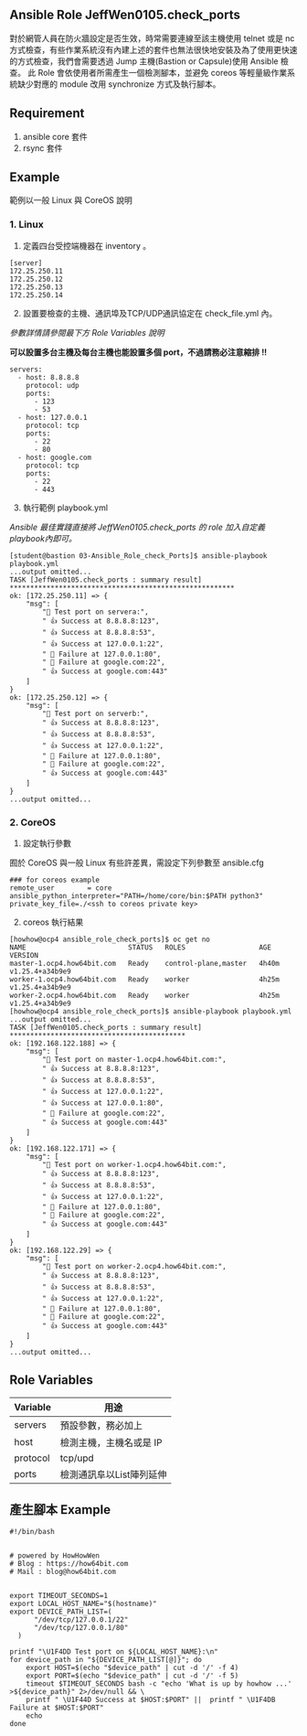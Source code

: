 ## Ansible Role JeffWen0105.check_ports

對於網管人員在防火牆設定是否生效，時常需要連線至該主機使用 telnet 或是 nc 方式檢查，有些作業系統沒有內建上述的套件也無法很快地安裝及為了使用更快速的方式檢查，我們會需要透過 Jump 主機(Bastion or Capsule)使用 Ansible 檢查。
此 Role 會依使用者所需產生一個檢測腳本，並避免 coreos 等輕量級作業系統缺少對應的 module 改用 synchronize 方式及執行腳本。

## Requirement

1. ansible core 套件
2. rsync 套件




## Example

範例以一般 Linux 與 CoreOS 說明

### 1. Linux

1. 定義四台受控端機器在 inventory 。

```
[server]
172.25.250.11
172.25.250.12
172.25.250.13
172.25.250.14
```

2. 設置要檢查的主機、通訊埠及TCP/UDP通訊協定在 check_file.yml 內。

*參數詳情請參閱最下方 Role Variables 說明*

**可以設置多台主機及每台主機也能設置多個 port，不過請務必注意縮排 !!** 

```
servers:
  - host: 8.8.8.8
    protocol: udp
    ports:
      - 123
      - 53
  - host: 127.0.0.1
    protocol: tcp
    ports:
      - 22
      - 80
  - host: google.com
    protocol: tcp
    ports:
      - 22
      - 443
```

3. 執行範例 playbook.yml 

*Ansible 最佳實踐直接將 JeffWen0105.check_ports 的 role 加入自定義 playbook內即可。*

```
[student@bastion 03-Ansible_Role_check_Ports]$ ansible-playbook playbook.yml
...output omitted...
TASK [JeffWen0105.check_ports : summary result] *******************************************************
ok: [172.25.250.11] => {
    "msg": [
        "📝 Test port on servera:",
        " 👍 Success at 8.8.8.8:123",
        " 👍 Success at 8.8.8.8:53",
        " 👍 Success at 127.0.0.1:22",
        " 📛 Failure at 127.0.0.1:80",
        " 📛 Failure at google.com:22",
        " 👍 Success at google.com:443"
    ]
}
ok: [172.25.250.12] => {
    "msg": [
        "📝 Test port on serverb:",
        " 👍 Success at 8.8.8.8:123",
        " 👍 Success at 8.8.8.8:53",
        " 👍 Success at 127.0.0.1:22",
        " 📛 Failure at 127.0.0.1:80",
        " 📛 Failure at google.com:22",
        " 👍 Success at google.com:443"
    ]
}
...output omitted...
```

### 2. CoreOS

1. 設定執行參數

囿於 CoreOS 與一般 Linux 有些許差異，需設定下列參數至 ansible.cfg

```
### for coreos example
remote_user        = core
ansible_python_interpreter="PATH=/home/core/bin:$PATH python3"
private_key_file=./<ssh to coreos private key>
```

2. coreos 執行結果

```
[howhow@ocp4 ansible_role_check_ports]$ oc get no
NAME                         STATUS   ROLES                  AGE     VERSION
master-1.ocp4.how64bit.com   Ready    control-plane,master   4h40m   v1.25.4+a34b9e9
worker-1.ocp4.how64bit.com   Ready    worker                 4h25m   v1.25.4+a34b9e9
worker-2.ocp4.how64bit.com   Ready    worker                 4h25m   v1.25.4+a34b9e9
[howhow@ocp4 ansible_role_check_ports]$ ansible-playbook playbook.yml 
...output omitted...
TASK [JeffWen0105.check_ports : summary result] *******************************************
ok: [192.168.122.188] => {
    "msg": [
        "📝 Test port on master-1.ocp4.how64bit.com:",
        " 👍 Success at 8.8.8.8:123",
        " 👍 Success at 8.8.8.8:53",
        " 👍 Success at 127.0.0.1:22",
        " 👍 Success at 127.0.0.1:80",
        " 📛 Failure at google.com:22",
        " 👍 Success at google.com:443"
    ]
}
ok: [192.168.122.171] => {
    "msg": [
        "📝 Test port on worker-1.ocp4.how64bit.com:",
        " 👍 Success at 8.8.8.8:123",
        " 👍 Success at 8.8.8.8:53",
        " 👍 Success at 127.0.0.1:22",
        " 📛 Failure at 127.0.0.1:80",
        " 📛 Failure at google.com:22",
        " 👍 Success at google.com:443"
    ]
}
ok: [192.168.122.29] => {
    "msg": [
        "📝 Test port on worker-2.ocp4.how64bit.com:",
        " 👍 Success at 8.8.8.8:123",
        " 👍 Success at 8.8.8.8:53",
        " 👍 Success at 127.0.0.1:22",
        " 📛 Failure at 127.0.0.1:80",
        " 📛 Failure at google.com:22",
        " 👍 Success at google.com:443"
    ]
}
...output omitted...
```


## Role Variables


| Variable | 用途                     |
| -------- | ------------------------|
| servers  | 預設參數，務必加上        |
| host     | 檢測主機，主機名或是 IP   | 
| protocol | tcp/upd                 |
| ports    | 檢測通訊阜以List陣列延伸  |


## 產生腳本 Example

```
#!/bin/bash


# powered by HowHowWen
# Blog : https://how64bit.com
# Mail : blog@how64bit.com


export TIMEOUT_SECONDS=1
export LOCAL_HOST_NAME="$(hostname)"
export DEVICE_PATH_LIST=(
      "/dev/tcp/127.0.0.1/22"
      "/dev/tcp/127.0.0.1/80"
  )

printf "\U1F4DD Test port on ${LOCAL_HOST_NAME}:\n"
for device_path in "${DEVICE_PATH_LIST[@]}"; do
    export HOST=$(echo "$device_path" | cut -d '/' -f 4)
    export PORT=$(echo "$device_path" | cut -d '/' -f 5)
    timeout $TIMEOUT_SECONDS bash -c "echo 'What is up by howhow ...' >${device_path}" 2>/dev/null && \
    printf " \U1F44D Success at $HOST:$PORT" ||  printf " \U1F4DB Failure at $HOST:$PORT"
    echo 
done
```